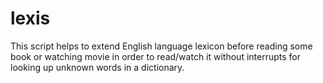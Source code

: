 # lexis
This script helps to extend English language lexicon before reading some book or watching movie in order to read/watch it without interrupts for looking up unknown words in a dictionary. 
